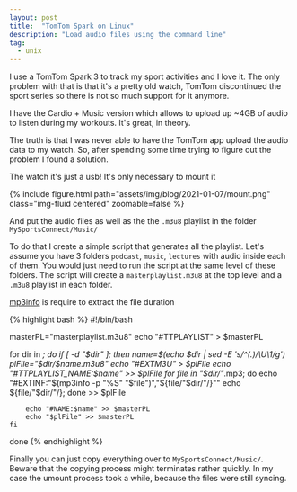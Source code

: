 ```yaml
---
layout: post
title:  "TomTom Spark on Linux"
description: "Load audio files using the command line"
tag:
  - unix
---
```


I use a TomTom Spark 3 to track my sport activities and I love it. The only problem with that is that it's a pretty old watch, TomTom discontinued the sport series so there is not so much support for it anymore.

I have the Cardio + Music version which allows to upload up ~4GB of audio to listen during my workouts. It's great, in theory.

The truth is that I was never able to have the TomTom app upload the audio data to my watch. So, after spending some time trying to figure out the problem I found a solution.

The watch it's just a usb! It's only necessary to mount it

{% include figure.html path="assets/img/blog/2021-01-07/mount.png" class="img-fluid centered" zoomable=false %}

And put the audio files as well as the the `.m3u8` playlist in the folder `MySportsConnect/Music/`

To do that I create a simple script that generates all the playlist. Let's assume you have 3 folders `podcast`, `music`, `lectures` with audio inside each of them. You would just need to run the script at the same level of these folders. The script will create a `masterplaylist.m3u8` at the top level and a `.m3u8` playlist in each folder.

[mp3info](https://ibiblio.org/mp3info/) is require to extract the file duration

{% highlight bash %}
#!/bin/bash

masterPL="masterplaylist.m3u8"
echo "#TTPLAYLIST" > $masterPL

for dir in *;
do
    if [ -d "$dir" ]; then
        name=$(echo $dir | sed -E 's/^(.)/\U\1/g')
        plFile="$dir/$name.m3u8"
        echo "#EXTM3U" > $plFile
        echo "#TTPLAYLIST_NAME:$name" >> $plFile
        for file in "$dir/"*.mp3;
        do
        	echo "#EXTINF:"$(mp3info -p "%S" "$file")","${file/"$dir/"/}""
        	echo ${file/"$dir/"/};
        done >> $plFile

        echo "#NAME:$name" >> $masterPL
        echo "$plFile" >> $masterPL
    fi
done
{% endhighlight %}

Finally you can just copy everything over to `MySportsConnect/Music/`. Beware that the copying process might terminates rather quickly. In my case the umount process took a while, because the files were still syncing.
